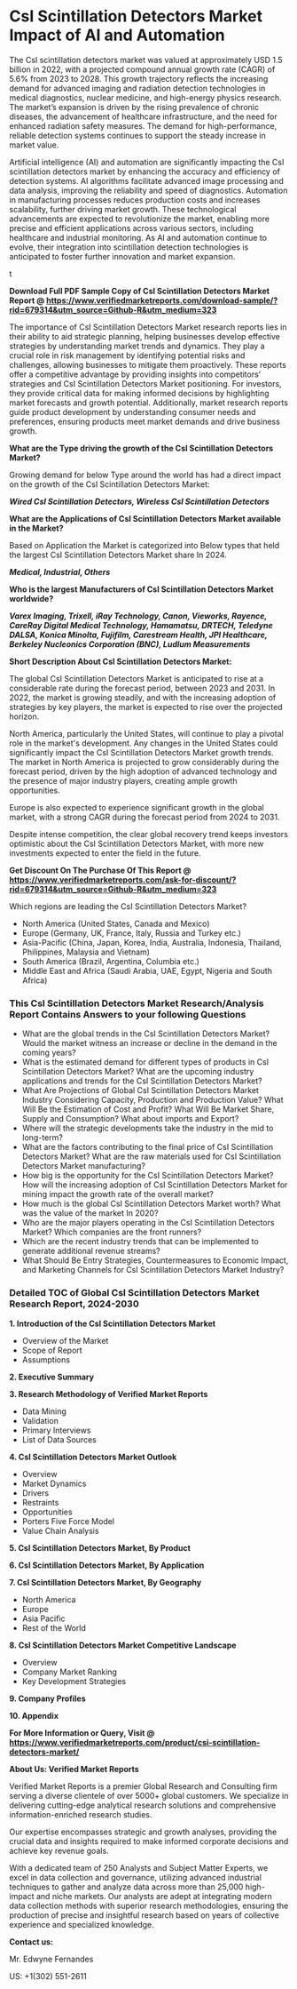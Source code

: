 <meta name="title" content="Global CsI Scintillation Detectors Market Impact of AI and Automation"><meta name="description" content="The CsI scintillation detectors market was valued at approximately USD 1.5 billion in 2022, with a projected compound annual growth rate (CAGR) of 5.6% from 2023 to 20"><meta name="title" content="CsI Scintillation Detectors Market Size, Share, Scope, Trends, Growth, Opportunities, Analysis, Forecast"><h1>CsI Scintillation Detectors Market Impact of AI and Automation</h1><p>The CsI scintillation detectors market was valued at approximately USD 1.5 billion in 2022, with a projected compound annual growth rate (CAGR) of 5.6% from 2023 to 2028. This growth trajectory reflects the increasing demand for advanced imaging and radiation detection technologies in medical diagnostics, nuclear medicine, and high-energy physics research. The market’s expansion is driven by the rising prevalence of chronic diseases, the advancement of healthcare infrastructure, and the need for enhanced radiation safety measures. The demand for high-performance, reliable detection systems continues to support the steady increase in market value.</p><p>Artificial intelligence (AI) and automation are significantly impacting the CsI scintillation detectors market by enhancing the accuracy and efficiency of detection systems. AI algorithms facilitate advanced image processing and data analysis, improving the reliability and speed of diagnostics. Automation in manufacturing processes reduces production costs and increases scalability, further driving market growth. These technological advancements are expected to revolutionize the market, enabling more precise and efficient applications across various sectors, including healthcare and industrial monitoring. As AI and automation continue to evolve, their integration into scintillation detection technologies is anticipated to foster further innovation and market expansion.</p>t</p><p id="" class=""><strong>Download Full PDF Sample Copy of CsI Scintillation Detectors Market Report @ <a href="https://www.verifiedmarketreports.com/download-sample/?rid=679314&utm_source=Github-R&utm_medium=323" target="_blank">https://www.verifiedmarketreports.com/download-sample/?rid=679314&utm_source=Github-R&utm_medium=323</a></strong></p><p>The importance of&nbsp;CsI Scintillation Detectors Market research reports lies in their ability to aid strategic planning, helping businesses develop effective strategies by understanding market trends and dynamics. They play a crucial role in risk management by identifying potential risks and challenges, allowing businesses to mitigate them proactively. These reports offer a competitive advantage by providing insights into competitors' strategies and CsI Scintillation Detectors Market positioning. For investors, they provide critical data for making informed decisions by highlighting market forecasts and growth potential. Additionally, market research reports guide product development by understanding consumer needs and preferences, ensuring products meet market demands and drive business growth.</p><p><strong>What are the&nbsp;Type driving the growth of the CsI Scintillation Detectors Market?</strong></p><p id="" class="">Growing demand for below Type around the world has had a direct impact on the growth of the CsI Scintillation Detectors Market:</p><em><strong>Wired CsI Scintillation Detectors, Wireless CsI Scintillation Detectors</strong></em></p><strong>What are the&nbsp;Applications&nbsp;of CsI Scintillation Detectors Market available in the Market?</strong></p><p id="" class="">Based on Application the Market is categorized into Below types that held the largest CsI Scintillation Detectors Market share In 2024.</p><em><strong>Medical, Industrial, Others</strong></em></p><strong>Who is the largest Manufacturers of CsI Scintillation Detectors Market worldwide?</strong></p><p><em><strong>Varex Imaging, Trixell, iRay Technology, Canon, Vieworks, Rayence, CareRay Digital Medical Technology, Hamamatsu, DRTECH, Teledyne DALSA, Konica Minolta, Fujifilm, Carestream Health, JPI Healthcare, Berkeley Nucleonics Corporation (BNC), Ludlum Measurements</strong></em></p><p id="" class=""><strong>Short Description About CsI Scintillation Detectors Market:</strong></p><p>The global CsI Scintillation Detectors Market is anticipated to rise at a considerable rate during the forecast period, between 2023 and 2031. In 2022, the market is growing steadily, and with the increasing adoption of strategies by key players, the market is expected to rise over the projected horizon.</p><p>North America, particularly the United States, will continue to play a pivotal role in the market's development. Any changes in the United States could significantly impact the CsI Scintillation Detectors Market growth trends. The market in North America is projected to grow considerably during the forecast period, driven by the high adoption of advanced technology and the presence of major industry players, creating ample growth opportunities.</p><p>Europe is also expected to experience significant growth in the global market, with a strong CAGR during the forecast period from 2024 to 2031.</p><p>Despite intense competition, the clear global recovery trend keeps investors optimistic about the CsI Scintillation Detectors Market, with more new investments expected to enter the field in the future.</p><p id="" class=""><strong>Get Discount On The Purchase Of This Report @ <a href="https://www.verifiedmarketreports.com/ask-for-discount/?rid=679314&utm_source=Github-R&utm_medium=323" target="_blank">https://www.verifiedmarketreports.com/ask-for-discount/?rid=679314&utm_source=Github-R&utm_medium=323</a></strong></p>Which regions are leading the CsI Scintillation Detectors Market?</p><ul><li>North America (United States, Canada and Mexico)</li><li>Europe (Germany, UK, France, Italy, Russia and Turkey etc.)</li><li>Asia-Pacific (China, Japan, Korea, India, Australia, Indonesia, Thailand, Philippines, Malaysia and Vietnam)</li><li>South America (Brazil, Argentina, Columbia etc.)</li><li>Middle East and Africa (Saudi Arabia, UAE, Egypt, Nigeria and South Africa)</li></ul><h3 id="" class="">This CsI Scintillation Detectors Market Research/Analysis Report Contains Answers to your following Questions</h3><ul><li>What are the global trends in the CsI Scintillation Detectors Market? Would the market witness an increase or decline in the demand in the coming years?</li><li>What is the estimated demand for different types of products in CsI Scintillation Detectors Market? What are the upcoming industry applications and trends for the CsI Scintillation Detectors Market?</li><li>What Are Projections of Global CsI Scintillation Detectors Market Industry Considering Capacity, Production and Production Value? What Will Be the Estimation of Cost and Profit? What Will Be Market Share, Supply and Consumption? What about imports and Export?</li><li>Where will the strategic developments take the industry in the mid to long-term?</li><li>What are the factors contributing to the final price of CsI Scintillation Detectors Market? What are the raw materials used for CsI Scintillation Detectors Market manufacturing?</li><li>How big is the opportunity for the CsI Scintillation Detectors Market? How will the increasing adoption of CsI Scintillation Detectors Market for mining impact the growth rate of the overall market?</li><li>How much is the global CsI Scintillation Detectors Market worth? What was the value of the market In 2020?</li><li>Who are the major players operating in the CsI Scintillation Detectors Market? Which companies are the front runners?</li><li>Which are the recent industry trends that can be implemented to generate additional revenue streams?</li><li>What Should Be Entry Strategies, Countermeasures to Economic Impact, and Marketing Channels for CsI Scintillation Detectors Market Industry?</li></ul><h3 id="" class="">Detailed TOC of Global CsI Scintillation Detectors Market Research Report, 2024-2030</h3><p id="" class=""><strong>1. Introduction of the CsI Scintillation Detectors Market</strong></p><ul><li>Overview of the Market</li><li>Scope of Report</li><li>Assumptions</li></ul><p id="" class=""><strong>2. Executive Summary</strong></p><p id="" class=""><strong>3. Research Methodology of Verified Market Reports</strong></p><ul><li>Data Mining</li><li>Validation</li><li>Primary Interviews</li><li>List of Data Sources</li></ul><p id="" class=""><strong>4. CsI Scintillation Detectors Market Outlook</strong></p><ul><li>Overview</li><li>Market Dynamics</li><li>Drivers</li><li>Restraints</li><li>Opportunities</li><li>Porters Five Force Model</li><li>Value Chain Analysis</li></ul><p id="" class=""><strong>5. CsI Scintillation Detectors Market, By Product</strong></p><p id="" class=""><strong>6. CsI Scintillation Detectors Market, By Application</strong></p><p id="" class=""><strong>7. CsI Scintillation Detectors Market, By Geography</strong></p><ul><li>North America</li><li>Europe</li><li>Asia Pacific</li><li>Rest of the World</li></ul><p id="" class=""><strong>8. CsI Scintillation Detectors Market Competitive Landscape</strong></p><ul><li>Overview</li><li>Company Market Ranking</li><li>Key Development Strategies</li></ul><p id="" class=""><strong>9. Company Profiles</strong></p><p id="" class=""><strong>10. Appendix</strong></p><p id="" class=""><strong>For More Information or Query, Visit @ <a href="https://www.verifiedmarketreports.com/product/csi-scintillation-detectors-market/" target="_blank">https://www.verifiedmarketreports.com/product/csi-scintillation-detectors-market/</a></strong></p><p id="" class=""><strong>About Us: Verified Market Reports</strong></p><p id="" class="">Verified Market Reports is a premier Global Research and Consulting firm serving a diverse clientele of over 5000+ global customers. We specialize in delivering cutting-edge analytical research solutions and comprehensive information-enriched research studies.</p><p id="" class="">Our expertise encompasses strategic and growth analyses, providing the crucial data and insights required to make informed corporate decisions and achieve key revenue goals.</p><p id="" class="">With a dedicated team of 250 Analysts and Subject Matter Experts, we excel in data collection and governance, utilizing advanced industrial techniques to gather and analyze data across more than 25,000 high-impact and niche markets. Our analysts are adept at integrating modern data collection methods with superior research methodologies, ensuring the production of precise and insightful research based on years of collective experience and specialized knowledge.</p><p id="" class=""><strong>Contact us:</strong></p><p id="" class="">Mr. Edwyne Fernandes</p><p id="" class="">US: +1(302) 551-2611</p>